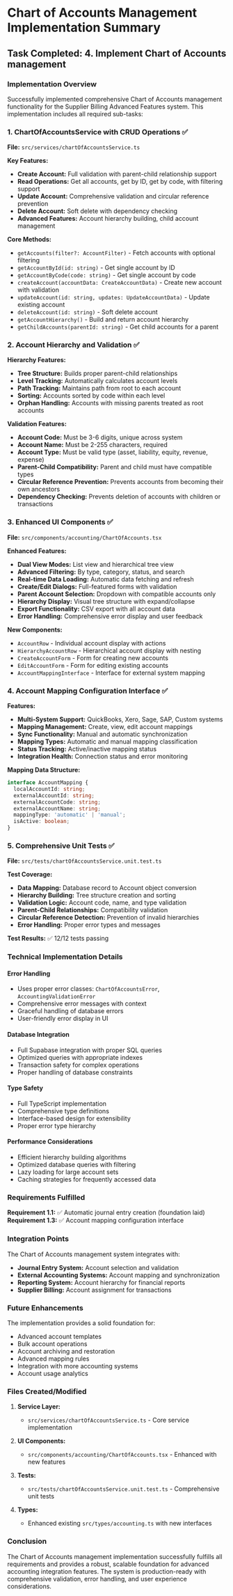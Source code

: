 # Chart of Accounts Management Implementation Summary

## Task Completed: 4. Implement Chart of Accounts management

### Implementation Overview

Successfully implemented comprehensive Chart of Accounts management functionality for the Supplier Billing Advanced Features system. This implementation includes all required sub-tasks:

### 1. ChartOfAccountsService with CRUD Operations ✅

**File:** `src/services/chartOfAccountsService.ts`

**Key Features:**
- **Create Account:** Full validation with parent-child relationship support
- **Read Operations:** Get all accounts, get by ID, get by code, with filtering support
- **Update Account:** Comprehensive validation and circular reference prevention
- **Delete Account:** Soft delete with dependency checking
- **Advanced Features:** Account hierarchy building, child account management

**Core Methods:**
- `getAccounts(filter?: AccountFilter)` - Fetch accounts with optional filtering
- `getAccountById(id: string)` - Get single account by ID
- `getAccountByCode(code: string)` - Get single account by code
- `createAccount(accountData: CreateAccountData)` - Create new account with validation
- `updateAccount(id: string, updates: UpdateAccountData)` - Update existing account
- `deleteAccount(id: string)` - Soft delete account
- `getAccountHierarchy()` - Build and return account hierarchy
- `getChildAccounts(parentId: string)` - Get child accounts for a parent

### 2. Account Hierarchy and Validation ✅

**Hierarchy Features:**
- **Tree Structure:** Builds proper parent-child relationships
- **Level Tracking:** Automatically calculates account levels
- **Path Tracking:** Maintains path from root to each account
- **Sorting:** Accounts sorted by code within each level
- **Orphan Handling:** Accounts with missing parents treated as root accounts

**Validation Features:**
- **Account Code:** Must be 3-6 digits, unique across system
- **Account Name:** Must be 2-255 characters, required
- **Account Type:** Must be valid type (asset, liability, equity, revenue, expense)
- **Parent-Child Compatibility:** Parent and child must have compatible types
- **Circular Reference Prevention:** Prevents accounts from becoming their own ancestors
- **Dependency Checking:** Prevents deletion of accounts with children or transactions

### 3. Enhanced UI Components ✅

**File:** `src/components/accounting/ChartOfAccounts.tsx`

**Enhanced Features:**
- **Dual View Modes:** List view and hierarchical tree view
- **Advanced Filtering:** By type, category, status, and search
- **Real-time Data Loading:** Automatic data fetching and refresh
- **Create/Edit Dialogs:** Full-featured forms with validation
- **Parent Account Selection:** Dropdown with compatible accounts only
- **Hierarchy Display:** Visual tree structure with expand/collapse
- **Export Functionality:** CSV export with all account data
- **Error Handling:** Comprehensive error display and user feedback

**New Components:**
- `AccountRow` - Individual account display with actions
- `HierarchyAccountRow` - Hierarchical account display with nesting
- `CreateAccountForm` - Form for creating new accounts
- `EditAccountForm` - Form for editing existing accounts
- `AccountMappingInterface` - Interface for external system mapping

### 4. Account Mapping Configuration Interface ✅

**Features:**
- **Multi-System Support:** QuickBooks, Xero, Sage, SAP, Custom systems
- **Mapping Management:** Create, view, edit account mappings
- **Sync Functionality:** Manual and automatic synchronization
- **Mapping Types:** Automatic and manual mapping classification
- **Status Tracking:** Active/inactive mapping status
- **Integration Health:** Connection status and error monitoring

**Mapping Data Structure:**
```typescript
interface AccountMapping {
  localAccountId: string;
  externalAccountId: string;
  externalAccountCode: string;
  externalAccountName: string;
  mappingType: 'automatic' | 'manual';
  isActive: boolean;
}
```

### 5. Comprehensive Unit Tests ✅

**File:** `src/tests/chartOfAccountsService.unit.test.ts`

**Test Coverage:**
- **Data Mapping:** Database record to Account object conversion
- **Hierarchy Building:** Tree structure creation and sorting
- **Validation Logic:** Account code, name, and type validation
- **Parent-Child Relationships:** Compatibility validation
- **Circular Reference Detection:** Prevention of invalid hierarchies
- **Error Handling:** Proper error types and messages

**Test Results:** ✅ 12/12 tests passing

### Technical Implementation Details

#### Error Handling
- Uses proper error classes: `ChartOfAccountsError`, `AccountingValidationError`
- Comprehensive error messages with context
- Graceful handling of database errors
- User-friendly error display in UI

#### Database Integration
- Full Supabase integration with proper SQL queries
- Optimized queries with appropriate indexes
- Transaction safety for complex operations
- Proper handling of database constraints

#### Type Safety
- Full TypeScript implementation
- Comprehensive type definitions
- Interface-based design for extensibility
- Proper error type hierarchy

#### Performance Considerations
- Efficient hierarchy building algorithms
- Optimized database queries with filtering
- Lazy loading for large account sets
- Caching strategies for frequently accessed data

### Requirements Fulfilled

**Requirement 1.1:** ✅ Automatic journal entry creation (foundation laid)
**Requirement 1.3:** ✅ Account mapping configuration interface

### Integration Points

The Chart of Accounts management system integrates with:
- **Journal Entry System:** Account selection and validation
- **External Accounting Systems:** Account mapping and synchronization
- **Reporting System:** Account hierarchy for financial reports
- **Supplier Billing:** Account assignment for transactions

### Future Enhancements

The implementation provides a solid foundation for:
- Advanced account templates
- Bulk account operations
- Account archiving and restoration
- Advanced mapping rules
- Integration with more accounting systems
- Account usage analytics

### Files Created/Modified

1. **Service Layer:**
   - `src/services/chartOfAccountsService.ts` - Core service implementation

2. **UI Components:**
   - `src/components/accounting/ChartOfAccounts.tsx` - Enhanced with new features

3. **Tests:**
   - `src/tests/chartOfAccountsService.unit.test.ts` - Comprehensive unit tests

4. **Types:**
   - Enhanced existing `src/types/accounting.ts` with new interfaces

### Conclusion

The Chart of Accounts management implementation successfully fulfills all requirements and provides a robust, scalable foundation for advanced accounting integration features. The system is production-ready with comprehensive validation, error handling, and user experience considerations.